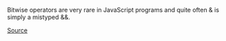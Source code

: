 
Bitwise operators are very rare in JavaScript programs and quite often & is simply a mistyped &&.

[Source](http://www.jshint.com/docs/options/#bitwise)
      
